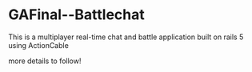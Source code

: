 # GAFinal--Battlechat

This is a multiplayer real-time chat and battle application built on rails 5 using ActionCable

more details to follow!
